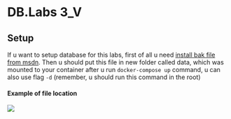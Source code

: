 # DB.Labs 3_V

## Setup
If u want to setup database for this labs, first of all u need [install bak file from msdn](https://github.com/Microsoft/sql-server-samples/releases/download/adventureworks/AdventureWorks2012.bak). Then u should put this file in new folder called data, which was mounted to your container after u run `docker-compose up` command, u can also use flag `-d` (remember, u should run this command in the root)

#### Example of file location

<img src="https://i.ibb.co/hH4BNrh/Screenshot-2020-09-28-015647.png">
